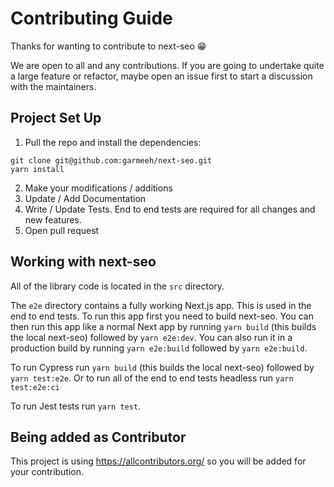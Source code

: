 # Contributing Guide

Thanks for wanting to contribute to next-seo 😁

We are open to all and any contributions. If you are going to undertake quite a large feature or refactor, maybe open an issue first to start a discussion with the maintainers.

## Project Set Up

1. Pull the repo and install the dependencies:

```
git clone git@github.com:garmeeh/next-seo.git
yarn install
```

2. Make your modifications / additions
3. Update / Add Documentation
4. Write / Update Tests. End to end tests are required for all changes and new features.
5. Open pull request

## Working with next-seo

All of the library code is located in the `src` directory.

The `e2e` directory contains a fully working Next.js app. This is used in the end to end tests. To run this app first you need to build next-seo. You can then run this app like a normal Next app by running `yarn build` (this builds the local next-seo) followed by `yarn e2e:dev`. You can also run it in a production build by running `yarn e2e:build` followed by `yarn e2e:build`.

To run Cypress run `yarn build` (this builds the local next-seo) followed by `yarn test:e2e`. Or to run all of the end to end tests headless run `yarn test:e2e:ci`

To run Jest tests run `yarn test`.

## Being added as Contributor

This project is using https://allcontributors.org/ so you will be added for your contribution.
